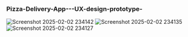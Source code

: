 ### Pizza-Delivery-App---UX-design-prototype-

![Screenshot 2025-02-02 234142](https://github.com/user-attachments/assets/b7647601-684f-468c-94d7-fa0c33514082)
![Screenshot 2025-02-02 234135](https://github.com/user-attachments/assets/b4414e98-e1b7-45ec-89d1-bb5ca43c67de)
![Screenshot 2025-02-02 234127](https://github.com/user-attachments/assets/fb3a50c1-a8b2-4e40-9755-80bdfec91d5b)
